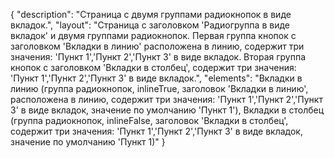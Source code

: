 {
"description": "Страница с двумя группами радиокнопок в виде вкладок.",
"layout": "Страница с заголовком 'Радиогруппа в виде вкладок' и двумя группами радиокнопок. Первая группа кнопок с заголовком 'Вкладки в линию' расположена в линию, содержит три значения: 'Пункт 1','Пункт 2','Пункт 3' в виде вкладок. Вторая группа кнопок с заголовком 'Вкладки в столбец', содержит три значения: 'Пункт 1','Пункт 2','Пункт 3' в виде вкладок.",
"elements": "Вкладки в линию (группа радиокнопок, inlineTrue, заголовок 'Вкладки в линию', расположена в линию, содержит три значения: 'Пункт 1','Пункт 2','Пункт 3' в виде вкладок, значение по умолчанию 'Пункт 1'),
Вкладки в столбец (группа радиокнопок, inlineFalse, заголовок 'Вкладки в столбец', содержит три значения: 'Пункт 1','Пункт 2','Пункт 3' в виде вкладок, значение по умолчанию 'Пункт 1)"
}